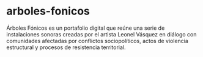 # arboles-fonicos
Árboles Fónicos es un portafolio digital que reúne una serie de instalaciones sonoras creadas por el artista Leonel Vásquez en diálogo con comunidades afectadas por conflictos sociopolíticos, actos de violencia estructural y procesos de resistencia territorial. 
